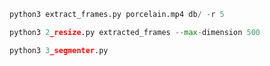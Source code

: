 ```python
python3 extract_frames.py porcelain.mp4 db/ -r 5
```


```python
python3 2_resize.py extracted_frames --max-dimension 500
```

```python
python3 3_segmenter.py
```